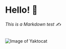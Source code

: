 # Hello! 👋

###### This is a Markdown test ✍️

![Image of Yaktocat](https://octodex.github.com/images/yaktocat.png)
